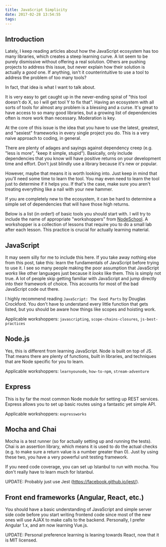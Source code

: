 ```yaml
---
title: JavaScript Simplicity
date: 2017-02-28 13:54:55
tags:
---
```

## Introduction

Lately, I keep reading articles about how the JavaScript ecosystem has too many libraries, which creates a steep learning curve. A lot seem to be purely dismissive without offering a real solution. Others are pushing projects to address this issue, but never explain how their solution is actually a *good* one. If anything, isn't it counterintuitive to use a tool to address the problem of too many tools?

In fact, that idea is what I want to talk about.

It is very easy to get caught up in the never-ending spiral of "this tool doesn't do X, so I will get tool Y to fix that". Having an ecosystem with all sorts of tools for almost any problem is a blessing and a curse. It's great to have access to so many good libraries, but a growing list of dependencies often is more work than necessary. Moderation is key.

At the core of this issue is the idea that you have to use the latest, greatest, and "sexiest" frameworks in every single project you do. This is a very naive approach to coding, in general.

There are plenty of adages and sayings against dependency creep (e.g. "less is more", "keep it simple, stupid"). Basically, only include dependencies that you know will have positive returns on your development time and effort. Don't just blindly use a library because it's new or popular.

However, maybe that means it is worth looking into. Just keep in mind that you'll need some time to learn the tool. You may even need to learn the tool just to determine if it helps you. If that's the case, make sure you aren't treating everything like a nail with your new hammer.

If you are completely new to the ecosystem, it can be hard to determine a simple set of dependencies that will have those high returns.

Below is a list (in order!) of basic tools you should start with. I will try to include the name of appropriate "workshoppers" from [NodeSchool](https://nodeschool.io/). A workshopper is a collection of lessons that require you to do a small lab after each lesson. This practice is crucial for actually learning material.

## JavaScript

It may seem silly for me to include this here. If you take away nothing else from this post, take this: learn the fundamentals of JavaScript before trying to use it. I see so many people making the poor assumption that JavaScript *works* like other languages just because it *looks* like them. This is simply not true. A lot of people skip getting familiar with JavaScript and jump directly into their framework of choice. This accounts for most of the bad JavaScript code out there.

I highly recommend reading `JavaScript: The Good Parts` by Douglas Crockford. You don't have to understand every little function that gets listed, but you should be aware how things like scopes and hoisting work.

Applicable workshoppers: `javascripting`, `scope-chains-closures`, `js-best-practices`

## Node.js

Yes, this is different from learning JavaScript. Node is built on top of JS. That means there are plenty of functions, built in libraries, and techniques that are Node specific for you to learn. 

Applicable workshoppers: `learnyounode`, `how-to-npm`, `stream-adventure`

## Express

This is by far the most common Node module for setting up REST services. Express allows you to set up basic routes using a fantastic yet simple API. 

Applicable workshoppers: `expressworks`

## Mocha and Chai

Mocha is a test runner (so for actually setting up and running the tests). Chai is an assertion library, which means it is used to do the actual checks (e.g. to make sure a return value is a number greater than 0). Just by using these two, you have a very powerful unit testing framework.

If you need code coverage, you can set up Istanbul to run with mocha. You don't really have to learn much for Istanbul.

UPDATE: Probably just use Jest (https://facebook.github.io/jest/).

## Front end frameworks (Angular, React, etc.)

You should have a basic understanding of JavaScript and simple server side code before you start writing frontend code since most of the new ones will use AJAX to make calls to the backend. Personally, I prefer Angular 1.x, and am now learning Vue.js.

UPDATE: Personal preference learning is leaning towards React, now that it is MIT licensed.